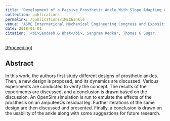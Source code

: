 ```yaml
---
title: "Development of a Passive Prosthetic Ankle With Slope Adapting Capabilities"
collection: publications
permalink: /publications/IMECEankle
venue: "ASME International Mechanical Engineering Congress and Exposition"
date: 2018-01-01
citation: '<bi>Sandesh G Bhat</bi>, Sangram Redkar, Thomas G Sugar.'
---
```


[[Proceeding]](http://mrsandeshbhat.github.io/files/IMECE_ankle.pdf)

## Abstract
In this work, the authors first study different designs of prosthetic ankles. Then, a new design is proposed, and its dynamics are discussed. Various experiments are conducted to verify the concept. The results of the experiments are discussed, and a conclusion is drawn based on the discussion. An OpenSim simulation is run to emulate the effects of the prosthesis on an amputeeÕs residual leg. Further iterations of the same design are then discussed and presented. Finally, a conclusion is drawn on the usability of the ankle along with some suggestions for future research.
